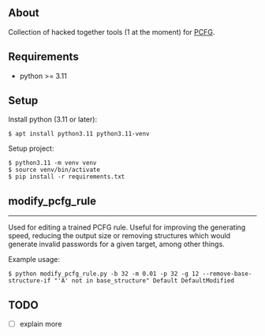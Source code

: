 About
-
Collection of hacked together tools (1 at the moment) for [PCFG](https://github.com/lakiw/pcfg_cracker).

Requirements
-
* python >= 3.11

Setup
-
Install python (3.11 or later):
```
$ apt install python3.11 python3.11-venv
```
Setup project:
```
$ python3.11 -m venv venv
$ source venv/bin/activate
$ pip install -r requirements.txt
```

modify_pcfg_rule
---
---
Used for editing a trained PCFG rule. Useful for improving the generating speed, reducing the output size or removing structures which would generate
invalid passwords for a given target, among other things.

Example usage:
```shell
$ python modify_pcfg_rule.py -b 32 -m 0.01 -p 32 -g 12 --remove-base-structure-if "'A' not in base_structure" Default DefaultModified
```

TODO
-
- [ ] explain more